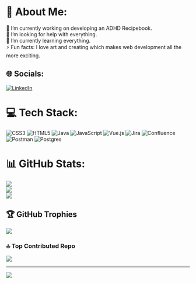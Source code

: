# 💫 About Me:
🔭 I’m currently working on developing an ADHD Recipebook. <br>
🤝 I’m looking for help with everything. <br>
🌱 I’m currently learning everything. <br>
⚡ Fun facts: I love art and creating which makes web development all the more exciting.

## 🌐 Socials:
[![LinkedIn](https://img.shields.io/badge/LinkedIn-%230077B5.svg?logo=linkedin&logoColor=white)](https://linkedin.com/in/https://www.linkedin.com/in/agills02/) 

# 💻 Tech Stack:
![CSS3](https://img.shields.io/badge/css3-%231572B6.svg?style=for-the-badge&logo=css3&logoColor=white) ![HTML5](https://img.shields.io/badge/html5-%23E34F26.svg?style=for-the-badge&logo=html5&logoColor=white) ![Java](https://img.shields.io/badge/java-%23ED8B00.svg?style=for-the-badge&logo=java&logoColor=white) ![JavaScript](https://img.shields.io/badge/javascript-%23323330.svg?style=for-the-badge&logo=javascript&logoColor=%23F7DF1E) ![Vue.js](https://img.shields.io/badge/vuejs-%2335495e.svg?style=for-the-badge&logo=vuedotjs&logoColor=%234FC08D) ![Jira](https://img.shields.io/badge/jira-%230A0FFF.svg?style=for-the-badge&logo=jira&logoColor=white) ![Confluence](https://img.shields.io/badge/confluence-%23172BF4.svg?style=for-the-badge&logo=confluence&logoColor=white) ![Postman](https://img.shields.io/badge/Postman-FF6C37?style=for-the-badge&logo=postman&logoColor=white) ![Postgres](https://img.shields.io/badge/postgres-%23316192.svg?style=for-the-badge&logo=postgresql&logoColor=white) 
# 📊 GitHub Stats:
![](https://github-readme-stats.vercel.app/api?username=ash02dev&theme=nightowl&hide_border=false&include_all_commits=false&count_private=true)<br/>
![](https://github-readme-streak-stats.herokuapp.com/?user=ash02dev&theme=nightowl&hide_border=false)<br/>
![](https://github-readme-stats.vercel.app/api/top-langs/?username=ash02dev&theme=nightowl&hide_border=false&include_all_commits=false&count_private=true&layout=compact)

## 🏆 GitHub Trophies
![](https://github-profile-trophy.vercel.app/?username=ash02dev&theme=tokyonight&no-frame=false&no-bg=false&margin-w=4)

### 🔝 Top Contributed Repo
![](https://github-contributor-stats.vercel.app/api?username=ash02dev&limit=5&theme=tokyonight&combine_all_yearly_contributions=true)

---
[![](https://visitcount.itsvg.in/api?id=ash02dev&icon=6&color=6)](https://visitcount.itsvg.in)

<!-- Proudly created with GPRM ( https://gprm.itsvg.in ) -->
